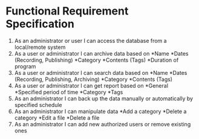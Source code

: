 
Functional Requirement Specification
=====================================

1.  As an administrator or user I can access the database from a local/remote system
2.  As a user or administrator I can archive data based on
       *Name
      *Dates (Recording, Publishing)
     *Category
	*Contents (Tags)
	*Duration of program
3.  As a user or administrator I can search data based on
	 *Name
	 *Dates (Recording, Publishing, Archiving)
	 *Category
	 *Contents (Tags)
4.  As a user or administrator I can get report based on
	*General
	*Specified period of time
	*Category
	 *Tags
5.  As an administrator I can back up the data manually or automatically by specified schedule
6.  As an administrator I can manipulate data
	*Add a category
	*Delete a category
	*Edit a file 
	*Delete a file
7. As an administrator I can add new authorized users or remove existing ones



